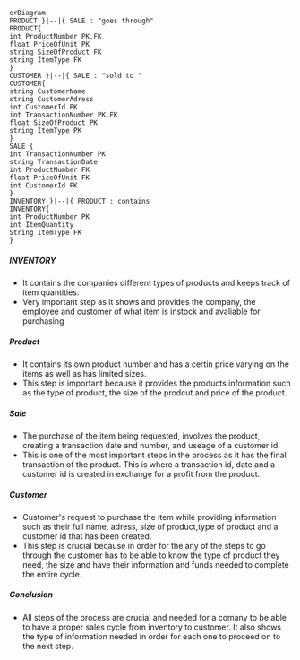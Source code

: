 ```mermaid
erDiagram
PRODUCT }|--|{ SALE : "goes through"
PRODUCT{
int ProductNumber PK,FK
float PriceOfUnit PK
string SizeOfProduct FK
string ItemType FK
}
CUSTOMER }|--|{ SALE : "sold to "
CUSTOMER{
string CustomerName
string CustomerAdress
int CustomerId PK
int TransactionNumber PK,FK
float SizeOfProduct PK
string ItemType PK
}
SALE {
int TransactionNumber PK
string TransactionDate
int ProductNumber FK
float PriceOfUnit FK
int CustomerId FK
}
INVENTORY }|--|{ PRODUCT : contains
INVENTORY{
int ProductNumber PK
int ItemQuantity
String ItemType FK
}
```
##### INVENTORY
- It contains the companies different types of products and keeps track of item quantities.
- Very important step as it shows and provides the company, the employee and customer of what item is instock and avaliable for purchasing 
##### Product
- It contains its own product number and has a certin price varying on the items as well as has limited sizes.
- This step is important because it provides the products information such as the type of product, the size of the prodcut and price of the product. 
##### Sale 
- The purchase of the item being requested, involves the product, creating a transaction date and number, and useage of a customer id.
- This is one of the most important steps in the process as it has the final transaction of the product. This is where a transaction id, date and a customer id is created in exchange for a profit from the product.
##### Customer
- Customer's request to purchase the item while providing information such as their full name, adress, size of product,type of product and a customer id that has been created.
- This step is crucial because in order for the any of the steps to go through the customer has to be able to know the type of product they need, the size and have their information and funds needed to complete the entire cycle.
##### Conclusion
- All steps of the process are crucial and needed for a comany to be able to have a proper sales cycle from inventory to customer. It also shows the type of information needed in order for each one to proceed on to the next step.
